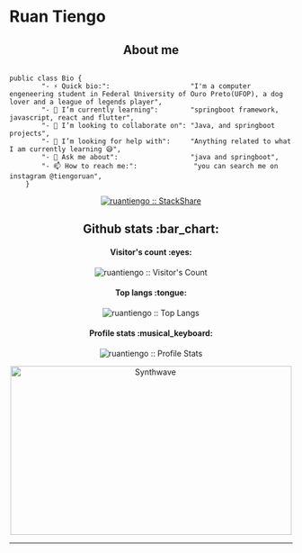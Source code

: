 # Ruan Tiengo

<h2 align="center">About me</h2>

```golang

public class Bio {
		"- ⚡ Quick bio:":                    "I'm a computer engeneering student in Federal University of Ouro Preto(UFOP), a dog lover and a league of legends player",
		"- 🌱 I’m currently learning":        "springboot framework, javascript, react and flutter",
		"- 👯 I’m looking to collaborate on": "Java, and springboot projects",
		"- 🤔 I’m looking for help with":     "Anything related to what I am currently learning 😅",
		"- 💬 Ask me about":                  "java and springboot",
		"- 📫 How to reach me:":              "you can search me on instagram @tiengoruan",
	}
```
<p align="center">
  <a href="https://stackshare.io/anhello/my-personal-stack">
    <img src="http://img.shields.io/badge/tech-stack-0690fa.svg?style=flat" alt="ruantiengo :: StackShare" />
  </a>
</p>

<h2 align="center">Github stats :bar_chart:</h2>

<h4 align="center">Visitor's count :eyes:</h4>

<p align="center"><img src="https://profile-counter.glitch.me/{ruantiengo}/count.svg" alt="ruantiengo :: Visitor's Count" /></p>

<h4 align="center">Top langs :tongue:</h4>

<p align="center"><img src="https://github-readme-stats.vercel.app/api/top-langs/?username=ruantiengo&langs_count=10&theme=tokyonight&layout=compact" alt="ruantiengo :: Top Langs" /></p>

<h4 align="center">Profile stats :musical_keyboard:</h4>

<p align="center"><img src="https://github-readme-stats.vercel.app/api?username=ruantiengo&show_icons=true&theme=synthwave" alt="ruantiengo :: Profile Stats" /></p>

<p align="center"><img src="https://thumbs.gfycat.com/GoodnaturedFondGaur-size_restricted.gif" alt="Synthwave" height="300" width="500"></p>




---
